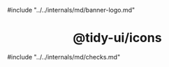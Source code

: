 #include "../../internals/md/banner-logo.md"

<h1 align="center">@tidy-ui/icons</h1>

#include "../../internals/md/checks.md"
